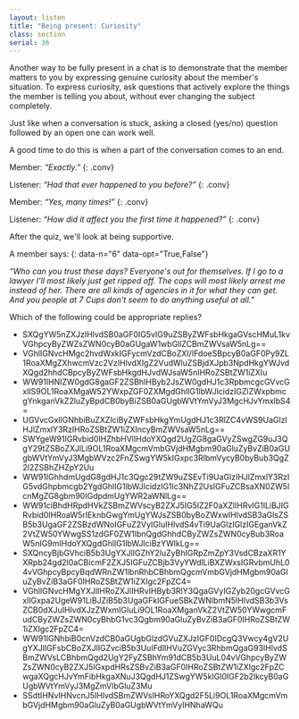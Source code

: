 ```yaml
---
layout: listen
title: "Being present: Curiosity"
class: section
serial: 36
---
```

Another way to be fully present in a chat is to demonstrate that the member matters to you by expressing genuine curiosity about the member's situation. To express curiosity, ask questions that actively explore the things the member is telling you about, without ever changing the subject completely.

Just like when a conversation is stuck, asking a closed (yes/no) question followed by an open one can work well.

A good time to do this is when a part of the conversation comes to an end.

Member: *“Exactly.”*
{: .conv}

Listener: *“Had that ever happened to you before?”*
{: .conv}

Member: *“Yes, many times!”*
{: .conv}

Listener: *“How did it affect you the first time it happened?”*
{: .conv}

After the quiz, we'll look at being supportive.

A member says:
{: data-n="6" data-opt="True,False"}

*“Who can you trust these days? Everyone's out for themselves. If I go to a lawyer I'll most likely just get ripped off. The cops will most likely arrest me instead of her. There are all kinds of agencies in it for what they can get. And you people at 7 Cups don't seem to do anything useful at all.”*

Which of the following could be appropriate replies?

- SXQgYW5nZXJzIHlvdSB0aGF0IG5vIG9uZSByZWFsbHkgaGVscHMuL1kvVGhpcyByZWZsZWN0cyB0aGUgaW1wbGllZCBmZWVsaW5nLg==
- VGhlIGNvcHMgc2hvdWxkIGFycmVzdCBoZXI/IFdoeSBpcyB0aGF0Py9ZL1RoaXMgZXhwcmVzc2VzIHlvdXIgZ2VudWluZSBjdXJpb3NpdHkgYWJvdXQgd2hhdCBpcyByZWFsbHkgdHJvdWJsaW5nIHRoZSBtZW1iZXIu
- WW91IHNlZW0gdG8gaGF2ZSBhIHByb2JsZW0gdHJ1c3RpbmcgcGVvcGxlIS9OL1RoaXMgaW52YWxpZGF0ZXMgdGhlIG1lbWJlcidzIGZlZWxpbmcgYnkganVkZ2luZyBpdCB0byBiZSB0aGUgbWVtYmVyJ3MgcHJvYmxlbS4=
- UGVvcGxlIGNhbiBuZXZlciByZWFsbHkgYmUgdHJ1c3RlZC4vWS9UaGlzIHJlZmxlY3RzIHRoZSBtZW1iZXIncyBmZWVsaW5nLg==
- SWYgeW91IGRvbid0IHZhbHVlIHdoYXQgd2UgZG8gaGVyZSwgZG9uJ3QgY29tZSBoZXJlLi9OL1RoaXMgcmVmbGVjdHMgbm90aGluZyBvZiB0aGUgbWVtYmVyJ3MgbWVzc2FnZSwgYW5kIGxpc3RlbmVycyB0byBub3QgZ2l2ZSBhZHZpY2Uu
- WW91IGhhdmUgdG8gdHJ1c3Qgc29tZW9uZSEvTi9UaGlzIHJlZmxlY3RzIG5vdGhpbmcgb2YgdGhlIG1lbWJlcidzIG1lc3NhZ2UsIGFuZCBsaXN0ZW5lcnMgZG8gbm90IGdpdmUgYWR2aWNlLg==
- WW91ciBhdHRpdHVkZSBmZWVscyB2ZXJ5IG5lZ2F0aXZlIHRvIG1lLiBJIGRvbid0IHRoaW5rIEknbGwgYmUgYWJsZSB0byBoZWxwIHlvdSB3aGlsZSB5b3UgaGF2ZSBzdWNoIGFuZ2VyIGluIHlvdS4vTi9UaGlzIGlzIGEganVkZ2VtZW50YWwgSS1zdGF0ZW1lbnQgdGhhdCByZWZsZWN0cyBub3RoaW5nIG9mIHdoYXQgdGhlIG1lbWJlciBzYWlkLg==
- SXQncyBjbGVhciB5b3UgYXJlIGZhY2luZyBhIGRpZmZpY3VsdCBzaXR1YXRpb24gd2l0aCBicmF2ZXJ5IGFuZCBjb3VyYWdlLiBXZWxsIGRvbmUhL04vVGhpcyBpcyBqdWRnZW1lbnRhbCBhbmQgcmVmbGVjdHMgbm90aGluZyBvZiB3aGF0IHRoZSBtZW1iZXIgc2FpZC4=
- VGhlIGNvcHMgYXJlIHRoZXJlIHRvIHByb3RlY3QgaGVyIGZyb20gcGVvcGxlIGxpa2UgeW91LiBJZiB5b3UgaGFkIGFueSBkZWNlbmN5IHlvdSB3b3VsZCB0dXJuIHlvdXJzZWxmIGluLi9OL1RoaXMganVkZ2VtZW50YWwgcmFudCByZWZsZWN0cyBhbG1vc3Qgbm90aGluZyBvZiB3aGF0IHRoZSBtZW1iZXIgc2FpZC4=
- WW91IGNhbiB0cnVzdCB0aGUgbGlzdGVuZXJzIGF0IDcgQ3Vwcy4gV2UgYXJlIGFsbCBoZXJlIGZvciB5b3UuIFdlIHVuZGVyc3RhbmQgaG93IHlvdSBmZWVsLCBhbmQgd2UgY2FyZSBhYm91dCB5b3UuL04vVGhpcyByZWZsZWN0cyB2ZXJ5IGxpdHRsZSBvZiB3aGF0IHRoZSBtZW1iZXIgc2FpZCwgaXQgcHJvYmFibHkgaXNuJ3QgdHJ1ZSwgYW5kIGl0IGF2b2lkcyB0aGUgbWVtYmVyJ3MgZmVlbGluZ3Mu
- SSdtIHNvIHNvcnJ5IHlvdSBmZWVsIHRoYXQgd2F5Li9OL1RoaXMgcmVmbGVjdHMgbm90aGluZyB0aGUgbWVtYmVyIHNhaWQu
